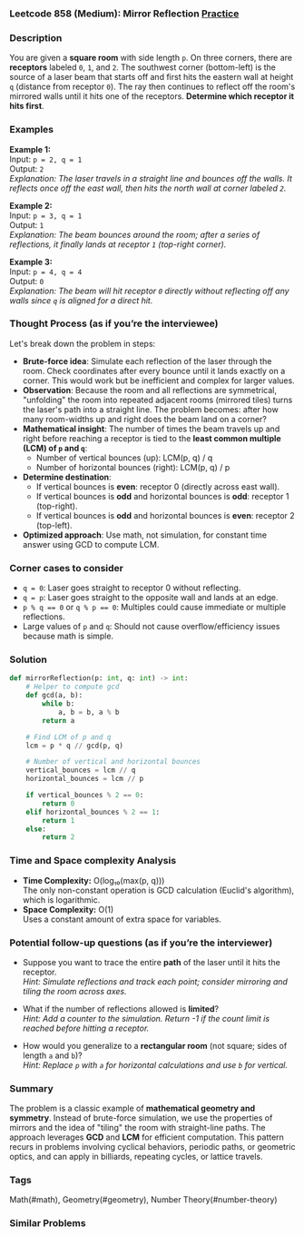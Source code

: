 ### Leetcode 858 (Medium): Mirror Reflection [Practice](https://leetcode.com/problems/mirror-reflection)

### Description  
You are given a **square room** with side length `p`. On three corners, there are **receptors** labeled `0`, `1`, and `2`. The southwest corner (bottom-left) is the source of a laser beam that starts off and first hits the eastern wall at height `q` (distance from receptor `0`). The ray then continues to reflect off the room's mirrored walls until it hits one of the receptors. **Determine which receptor it hits first**.

### Examples  

**Example 1:**  
Input: `p = 2, q = 1`  
Output: `2`  
*Explanation: The laser travels in a straight line and bounces off the walls. It reflects once off the east wall, then hits the north wall at corner labeled `2`.*

**Example 2:**  
Input: `p = 3, q = 1`  
Output: `1`  
*Explanation: The beam bounces around the room; after a series of reflections, it finally lands at receptor `1` (top-right corner).*

**Example 3:**  
Input: `p = 4, q = 4`  
Output: `0`  
*Explanation: The beam will hit receptor `0` directly without reflecting off any walls since `q` is aligned for a direct hit.*

### Thought Process (as if you’re the interviewee)  
Let's break down the problem in steps:
- **Brute-force idea**: Simulate each reflection of the laser through the room. Check coordinates after every bounce until it lands exactly on a corner. This would work but be inefficient and complex for larger values.
- **Observation**: Because the room and all reflections are symmetrical, "unfolding" the room into repeated adjacent rooms (mirrored tiles) turns the laser's path into a straight line. The problem becomes: after how many room-widths up and right does the beam land on a corner?
- **Mathematical insight**: The number of times the beam travels up and right before reaching a receptor is tied to the **least common multiple (LCM) of `p` and `q`**:
    - Number of vertical bounces (up): LCM(p, q) / q
    - Number of horizontal bounces (right): LCM(p, q) / p
- **Determine destination**:
    - If vertical bounces is **even**: receptor 0 (directly across east wall).
    - If vertical bounces is **odd** and horizontal bounces is **odd**: receptor 1 (top-right).
    - If vertical bounces is **odd** and horizontal bounces is **even**: receptor 2 (top-left).
- **Optimized approach**: Use math, not simulation, for constant time answer using GCD to compute LCM.

### Corner cases to consider  
- `q = 0`: Laser goes straight to receptor 0 without reflecting.
- `q = p`: Laser goes straight to the opposite wall and lands at an edge.
- `p % q == 0` or `q % p == 0`: Multiples could cause immediate or multiple reflections.
- Large values of `p` and `q`: Should not cause overflow/efficiency issues because math is simple.

### Solution

```python
def mirrorReflection(p: int, q: int) -> int:
    # Helper to compute gcd
    def gcd(a, b):
        while b:
            a, b = b, a % b
        return a

    # Find LCM of p and q
    lcm = p * q // gcd(p, q)

    # Number of vertical and horizontal bounces
    vertical_bounces = lcm // q
    horizontal_bounces = lcm // p

    if vertical_bounces % 2 == 0:
        return 0
    elif horizontal_bounces % 2 == 1:
        return 1
    else:
        return 2
```

### Time and Space complexity Analysis  

- **Time Complexity:** O(log₁₀(max(p, q)))  
  The only non-constant operation is GCD calculation (Euclid's algorithm), which is logarithmic.
- **Space Complexity:** O(1)  
  Uses a constant amount of extra space for variables.

### Potential follow-up questions (as if you’re the interviewer)  

- Suppose you want to trace the entire **path** of the laser until it hits the receptor.  
  *Hint: Simulate reflections and track each point; consider mirroring and tiling the room across axes.*

- What if the number of reflections allowed is **limited**?  
  *Hint: Add a counter to the simulation. Return -1 if the count limit is reached before hitting a receptor.*

- How would you generalize to a **rectangular room** (not square; sides of length `a` and `b`)?  
  *Hint: Replace `p` with `a` for horizontal calculations and use `b` for vertical.*

### Summary
The problem is a classic example of **mathematical geometry and symmetry**. Instead of brute-force simulation, we use the properties of mirrors and the idea of "tiling" the room with straight-line paths. The approach leverages **GCD** and **LCM** for efficient computation. This pattern recurs in problems involving cyclical behaviors, periodic paths, or geometric optics, and can apply in billiards, repeating cycles, or lattice travels.

### Tags
Math(#math), Geometry(#geometry), Number Theory(#number-theory)

### Similar Problems
